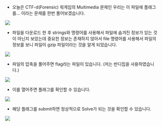 - 오늘은 CTF-d(Forensic) 워게임의 Muitimedia 문제인 우리는 이 파일에 플래그를... 이라는 문제를 한번 풀어보겠습니다.

![](https://images.velog.io/images/dsph9245/post/57d9949a-87da-436d-a057-e22cc9d7e319/4.png)

- 파일을 다운로드 한 후 strings와 명령어를 사용해서 파일에 숨겨진 정보가 있는 것이 아닌지 보았는데 중요한 정보는 존재하지 않아서 file 명령어를 사용해서 파일의 정보를 보니 파일이 gzip 파일이라는 것을 알게 되었습니다.

![](https://images.velog.io/images/dsph9245/post/026d859a-ede8-48f4-b2cd-0b0591a02f15/5.png)

- 파일의 압축을 풀어주면 flag라는 파일이 있습니다. (저는 반디집을 사용하였습니다.)

![](https://images.velog.io/images/dsph9245/post/1cb8b70c-d2a9-4c9d-a76f-c3efae25257f/6.png)

- 이를 열어주면 플래그를 확인할 수 있습니다.

![](https://images.velog.io/images/dsph9245/post/5417053e-f633-4ba5-8007-166ee05acde0/7.png)

- 해당 플래그를 submit하면 정상적으로 Solve가 되는 것을 확인할 수 있습니다.

![](https://images.velog.io/images/dsph9245/post/6042d367-7cb3-4bc3-85b8-98678244c08a/8.png)
